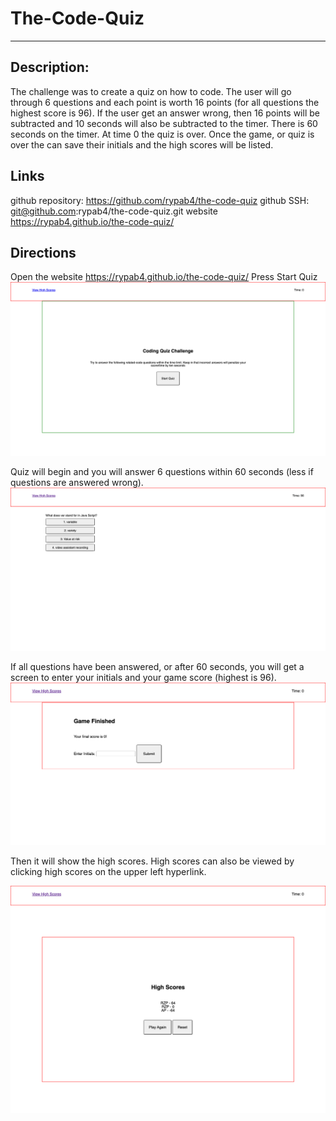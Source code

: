 # The-Code-Quiz

***
## Description:
The challenge was to create a quiz on how to code.  The user will go through 6 questions and each point is worth 16 points (for all questions the highest score is 96).  If the user get an answer wrong, then 16 points will be subtracted and 10 seconds will also be subtracted to the timer.  There is 60 seconds on the timer.  At time 0 the quiz is over.  Once the game, or quiz is over the can save their initials and the high scores will be listed.  

## Links
github repository: https://github.com/rypab4/the-code-quiz
github SSH: git@github.com:rypab4/the-code-quiz.git
website https://rypab4.github.io/the-code-quiz/

## Directions
Open the website https://rypab4.github.io/the-code-quiz/
Press Start Quiz
![alt text](./assets/images/Coding-Quiz-%20Start.png)

Quiz will begin and you will answer 6 questions within 60 seconds (less if questions are answered wrong).
![alt text](./assets/images/Coding-Quiz-question.png)

If all questions have been answered, or after 60 seconds, you will get a screen to enter your initials and your game score (highest is 96). 
![alt text](./assets/images/Coding-Quiz-Finished.png)

Then it will show the high scores.  High scores can also be viewed by clicking high scores on the upper left hyperlink.

![alt text](./assets/images/Coding-Quiz-High%20Scores.png)




